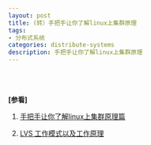 ```yaml
---
layout: post
title: (转）手把手让你了解linux上集群原理
tags:
- 分布式系统
categories: distribute-systems
description: 手把手让你了解linux上集群原理
---
```




<!-- more -->


 





<br />
<br />

**[参看]**

1. [手把手让你了解linux上集群原理篇](http://www.360doc.com/content/15/0302/15/7853380_451982463.shtml)

2. [LVS 工作模式以及工作原理](https://blog.csdn.net/caoshuming_500/article/details/8291940)

<br />
<br />
<br />


